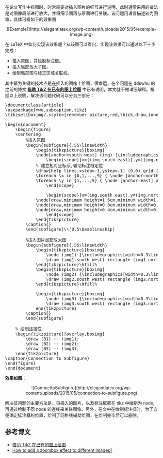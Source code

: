 在论文写作中插图时，时常需要对插入图片的细节进行说明，此时通常采用的做法是对图像局部进行放大，并将细节图再与原图进行关联。该问题用语言描述较为困难，具体可看如下的效果图 

<center>![Example1](http://elegantlatex.org/wp-content/uploads/2015/05/example-image.png) </center>

在 LaTeX 中如何实现该效果呢？从该图可以看出，实现该效果可以通过以下三步完成：

+ 插入原图，并绘制标注框。
+ 插入局部放大子图。
+ 绘制局部图与标志区域关联线。

其中最为关键的技术点是在插入的图像上绘图，很幸运，在个问题在 ddswhu 的之前的博文 [**借助 TikZ 在已有的图上绘图**](http://elegantlatex.org/2014/07/03/tikz-draw-on-image/) 中已有说明，本文就不做详细解释。根据以上说明，解决该问题代码可以分为三部分：

<pre class="lang:tex decode:true " >
\documentclass{article}
\usepackage{mwe,subcaption,tikz}
\tikzset{boximg/.style={remember picture,red,thick,draw,inner sep=0pt,outer sep=0pt}}

\begin{document}
    \begin{figure}
    \centering
        %插入原图
        \begin{subfigure}{.55\linewidth}
            \begin{tikzpicture}[boximg]
            \node[anchor=south west] (img) {\includegraphics[width=\linewidth]{example-image}}; 
                \begin{scope}[x={(img.south east)},y={(img.north west)}]
            % 建立相对坐标系,辅助标注框定位
            \draw[help lines,xstep=.1,ystep=.1] (0,0) grid (1,1);
            \foreach \x in {0,1,...,9} { \node [anchor=north] at (\x/10,0) {0.\x}; }
            \foreach \y in {1,...,9} { \node [anchor=east] at (0,\y/10) {0.\y}; }
                \end{scope}

                \begin{scope}[x=(img.south east),y=(img.north west)]
            \node[draw,minimum height=1.6cm,minimum width=1.00cm] (B1) at (0.2,0.60) {};
            \node[draw,minimum height=0.8cm,minimum width=0.50cm] (B2) at (0.7,0.25) {};
            \node[draw,minimum height=0.4cm,minimum width=0.25cm] (B3) at (0.9,0.10) {};
                \end{scope}
            \end{tikzpicture}
        \caption{}
        \end{subfigure}\\[0.5\baselineskip]
  
        %插入图片局部放大图
        \begin{subfigure}{.55\linewidth}
            \begin{tikzpicture}[boximg]
                \node (img1) {\includegraphics[width=0.3\linewidth]{example-image-10x16}};
                \draw (img1.south west) rectangle (img1.north east);
            \end{tikzpicture}\hfill%
            \begin{tikzpicture}[boximg]
                \node (img2) {\includegraphics[width=0.3\linewidth]{example-image-10x16}};
                \draw (img2.south west) rectangle (img2.north east);
            \end{tikzpicture}\hfill%

            \begin{tikzpicture}[boximg]
                \node (img3) {\includegraphics[width=0.3\linewidth]{example-image-10x16}};
                \draw (img3.south west) rectangle (img3.north east);
            end{tikzpicture}
        \caption{}
        \end{subfigure}

    % 绘制连接性
    \begin{tikzpicture}[overlay,boximg]
        \draw (B1) -- (img1);
        \draw (B2) -- (img2);
        \draw (B3) -- (img3);
    \end{tikzpicture}
\caption{Connection to Subfigure}
\end{figure}
\end{document}
</pre>

**效果如图**：
<center>![ConnecttoSubfigure](http://elegantlatex.org/wp-content/uploads/2015/05/connection-to-subfigure.png)</center>

解决该问题的主要方法是，将插入的图片，以及标注框都在 tikz 中绘制为 node, 再通过绘制不同 node 的连线来关联图像。另外，在文中在绘制标注框时，为了方便确定标注框的位置，绘制了网格线辅助绘图，在绘制完毕后可以删除。

## 参考博文
+ [借助 TikZ 在已有的图上绘图](http://elegantlatex.org/2014/07/03/tikz-draw-on-image/)
+ [How to add a zoombox effect to different images?](http://tex.stackexchange.com/questions/236114/how-to-add-a-zoombox-effect-to-different-images)
